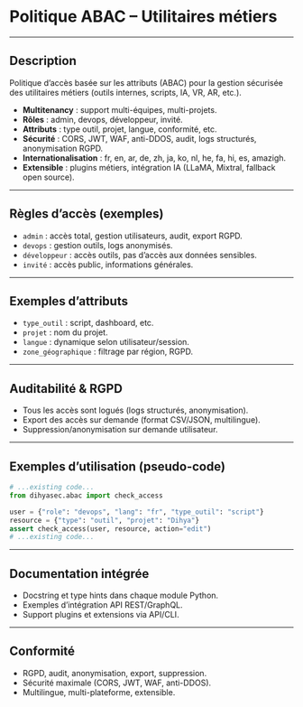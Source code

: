 # Politique ABAC – Utilitaires métiers

---

## Description
Politique d’accès basée sur les attributs (ABAC) pour la gestion sécurisée des utilitaires métiers (outils internes, scripts, IA, VR, AR, etc.).

- **Multitenancy** : support multi-équipes, multi-projets.
- **Rôles** : admin, devops, développeur, invité.
- **Attributs** : type outil, projet, langue, conformité, etc.
- **Sécurité** : CORS, JWT, WAF, anti-DDOS, audit, logs structurés, anonymisation RGPD.
- **Internationalisation** : fr, en, ar, de, zh, ja, ko, nl, he, fa, hi, es, amazigh.
- **Extensible** : plugins métiers, intégration IA (LLaMA, Mixtral, fallback open source).

---

## Règles d’accès (exemples)

- `admin` : accès total, gestion utilisateurs, audit, export RGPD.
- `devops` : gestion outils, logs anonymisés.
- `développeur` : accès outils, pas d’accès aux données sensibles.
- `invité` : accès public, informations générales.

---

## Exemples d’attributs

- `type_outil` : script, dashboard, etc.
- `projet` : nom du projet.
- `langue` : dynamique selon utilisateur/session.
- `zone_géographique` : filtrage par région, RGPD.

---

## Auditabilité & RGPD
- Tous les accès sont logués (logs structurés, anonymisation).
- Export des accès sur demande (format CSV/JSON, multilingue).
- Suppression/anonymisation sur demande utilisateur.

---

## Exemples d’utilisation (pseudo-code)

```python
# ...existing code...
from dihyasec.abac import check_access

user = {"role": "devops", "lang": "fr", "type_outil": "script"}
resource = {"type": "outil", "projet": "Dihya"}
assert check_access(user, resource, action="edit")
# ...existing code...
```

---

## Documentation intégrée
- Docstring et type hints dans chaque module Python.
- Exemples d’intégration API REST/GraphQL.
- Support plugins et extensions via API/CLI.

---

## Conformité
- RGPD, audit, anonymisation, export, suppression.
- Sécurité maximale (CORS, JWT, WAF, anti-DDOS).
- Multilingue, multi-plateforme, extensible.
